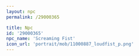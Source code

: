 ```yaml
---
layout: npc
permalink: /29000365

title: Npc
id: '29000365'
npc_name: 'Screaming Fist'
icon_url: 'portrait/mob/11000887_loudfist_p.png'
---
```

